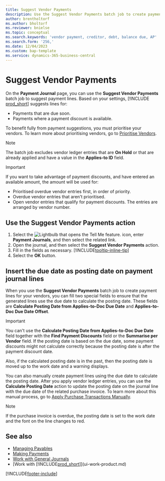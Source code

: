 ```yaml
---
title: Suggest Vendor Payments
description: Use the Suggest Vendor Payments batch job to create payment lines for your vendors based on due dates and payment discounts.
author: brentholtorf
ms.author: bholtorf
ms.reviewer: bnielse
ms.topic: conceptual
ms.search.keywords: 'vendor payment, creditor, debt, balance due, AP'
ms.search.form: '256,'
ms.date: 12/04/2023
ms.custom: bap-template
ms.service: dynamics-365-business-central
---
```

# Suggest Vendor Payments

On the **Payment Journal** page, you can use the **Suggest Vendor Payments** batch job to suggest payment lines. Based on your settings, [!INCLUDE [prod_short](includes/prod_short.md)] suggests lines for:

- Payments that are due soon.
- Payments where a payment discount is available.

To benefit fully from payment suggestions, you must prioritise your vendors. To learn more about prioritising vendors, go to [Prioritise Vendors](purchasing-how-prioritize-vendors.md).  

> [!NOTE]  
> The batch job excludes vendor ledger entries that are **On Hold** or that are already applied and have a value in the **Applies-to ID** field.  

> [!IMPORTANT]  
> If you want to take advantage of payment discounts, and have entered an available amount, the amount will be used for:  
>
> * Prioritised overdue vendor entries first, in order of priority.
> * Overdue vendor entries that aren't prioritised.  
> * Open vendor entries that qualify for payment discounts. The entries are arranged by vendor number.  

## Use the Suggest Vendor Payments action

1. Select the ![Lightbulb that opens the Tell Me feature.](media/ui-search/search_small.png "Tell me what you want to do") icon, enter **Payment Journals**, and then select the related link.  
2. Open the journal, and then select the **Suggest Vendor Payments** action.  
3. Fill in the fields as necessary. [!INCLUDE[tooltip-inline-tip](includes/tooltip-inline-tip_md.md)]  
4. Select the **OK** button.  

## Insert the due date as posting date on payment journal lines

When you use the **Suggest Vendor Payments** batch job to create payment lines for your vendors, you can fill two special fields to ensure that the generated lines use the due date to calculate the posting date. These fields are **Calculate Posting Date from Applies-to-Doc Due Date** and **Applies-to-Doc Due Date Offset**.  

> [!IMPORTANT]  
> You can't use the **Calculate Posting Date from Applies-to-Doc Due Date** field together with the **Find Payment Discounts** field or the **Summarise per Vendor** field. If the posting date is based on the due date, some payment discounts might not calculate correctly because the posting date is after the payment discount date.  

Also, if the calculated posting date is in the past, then the posting date is moved up to the work date and a warning displays.  

You can also manually create payment lines using the due date to calculate the posting date. After you apply vendor ledger entries, you can use the **Calculate Posting Date** action to update the posting date on the journal line with the due date of the related purchase invoice. To learn more about this manual process, go to [Apply Purchase Transactions Manually](payables-how-apply-purchase-transactions-manually.md).  

> [!NOTE]  
> If the purchase invoice is overdue, the posting date is set to the work date and the font on the line changes to red.  

## See also

- [Managing Payables](payables-manage-payables.md)  
- [Making Payments](payables-make-payments.md)  
- [Work with General Journals](ui-work-general-journals.md)  
- [Work with [!INCLUDE[prod_short](includes/prod_short.md)]](ui-work-product.md)  

[!INCLUDE[footer-include](includes/footer-banner.md)]
